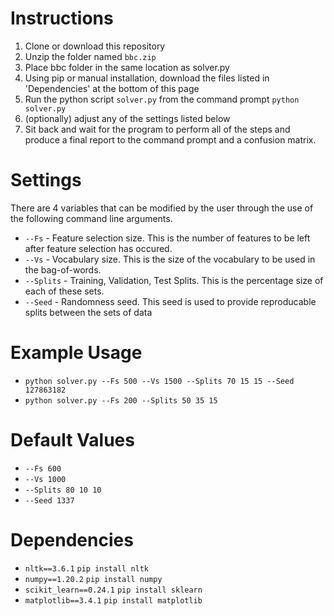 # Instructions
1. Clone or download this repository
2. Unzip the folder named `bbc.zip`
3. Place bbc folder in the same location as solver.py
4. Using pip or manual installation, download the files listed in 'Dependencies' at the bottom of this page
5. Run the python script `solver.py` from the command prompt `python solver.py`
6. (optionally) adjust any of the settings listed below
7. Sit back and wait for the program to perform all of the steps and produce a final report to the command prompt and a confusion matrix.

# Settings
There are 4 variables that can be modified by the user through the use of the following command line arguments.
* `--Fs` - Feature selection size. This is the number of features to be left after feature selection has occured.
* `--Vs` - Vocabulary size. This is the size of the vocabulary to be used in the bag-of-words.
* `--Splits` - Training, Validation, Test Splits. This is the percentage size of each of these sets.
* `--Seed` - Randomness seed. This seed is used to provide reproducable splits between the sets of data

# Example Usage
* `python solver.py --Fs 500 --Vs 1500 --Splits 70 15 15 --Seed 127863182`
* `python solver.py --Fs 200 --Splits 50 35 15`

# Default Values
* `--Fs 600`
* `--Vs 1000`
* `--Splits 80 10 10`
* `--Seed 1337`


# Dependencies
* `nltk==3.6.1`              `pip install nltk`
* `numpy==1.20.2`            `pip install numpy`
* `scikit_learn==0.24.1`     `pip install sklearn`
* `matplotlib==3.4.1`        `pip install matplotlib`
